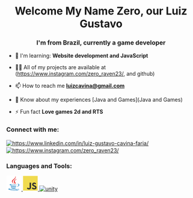 
<h1 align="center">Welcome My Name Zero, our Luiz Gustavo</h1>
<h3 align="center">I'm from Brazil, currently a game developer</h3>

- 🌱 I'm learning: **Website development and JavaScript**

- 👨‍💻 All of my projects are available at (https://www.instagram.com/zero_raven23/, and github)

- 📫 How to reach me **luizcavina@gmail.com**

- 📄 Know about my experiences [Java and Games](Java and Games)

- ⚡ Fun fact **Love games 2d and RTS**

<h3 align="left">Connect with me:</h3>
<p align="left">
<a href="https://linkedin.com/in/https://www.linkedin.com/in/luiz-gustavo-cavina-faria/" target="blank"><img align="center" src="https://cdn.jsdelivr.net/npm/simple-icons@3.0.1/icons/linkedin.svg" alt="https://www.linkedin.com/in/luiz-gustavo-cavina-faria/" height="30" width="40" /></a>
<a href="https://instagram.com/https://www.instagram.com/zero_raven23/" target="blank"><img align="center" src="https://cdn.jsdelivr.net/npm/simple-icons@3.0.1/icons/instagram.svg" alt="https://www.instagram.com/zero_raven23/" height="30" width="40" /></a>
</p>

<h3 align="left">Languages and Tools:</h3>
<p align="left"> <a href="https://www.java.com" target="_blank"> <img src="https://raw.githubusercontent.com/devicons/devicon/master/icons/java/java-original.svg" alt="java" width="40" height="40"/> </a> <a href="https://developer.mozilla.org/en-US/docs/Web/JavaScript" target="_blank"> <img src="https://raw.githubusercontent.com/devicons/devicon/master/icons/javascript/javascript-original.svg" alt="javascript" width="40" height="40"/> </a> <a href="https://unity.com/" target="_blank"> <img src="https://www.vectorlogo.zone/logos/unity3d/unity3d-icon.svg" alt="unity" width="40" height="40"/> </a> </p>

